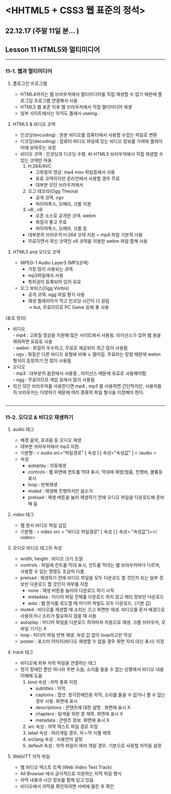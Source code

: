 # <HHTML5 + CSS3 웹 표준의 정석>

## 22.12.17 (주말 11일 분... )

## Lesson 11 HTML5와 멀티미디어
--------------------------------------
### 11-1. 웹과 멀티미디어
1. 플로그인 프로그램
    * HTML4까지는 웹 브라우저에서 멀티미디어를 직접 재생할 수 없기 때문에 플로그임 프로그램 연결해서 사용
    * HTML5 웹 표준 이후 웹 브라우저에서 직접 멀티미디어 재생
    * 일부 사이트에서는 아직도 플래시 useing..

2. HTML5 & 비디오 코덱 
    * 인코딩(encoding) : 원본 비디오를 컴퓨터에서 사용할 수있는 파일로 변환
    * 디코딩(decoding) : 컴퓨터 비디오 파일에 있는 비디오 정보를 가져와 플레이어에 보여주는 과정
    * 비디오 코덱 : 인코딩과 디코딩 수행. At HTML5 브라우저에서 직접 재생할 수 있는 코덱만 허용
        1. H.264/AVC
            - 고화질의 영상. mp4 mov 파일등에서 사용
            - 유료 코덱이지만 온라인에서 사용할 경우 무료
            - 대부분 모던 브라우저에서
        2. 오그 테오라(Ogg Theora)
            - 공개 코덱. ogv
            - 파이어폭스, 오페라, 크롬 지원
        3. v8 , v9
            - 오픈 소스로 공개한 코덱. webm
            - 화질이 좋고 무료
            - 파이어폭스, 오페라, 크롬 등
        + 대부분의 브라우저 H.264 코덱 지원 = mp4 파일 기본적 사용
        + 무료이면서 최신 코덱인 v9 코덱을 이용한 webm 파일 함께 사용

3. HTML5 and 오디오 코덱
    * MPEG-1 Audio Layer3 (MP3코덱)
        - 가장 많이 사용되는 코덱
        - mp3파일에서 사용
        - 특허권이 등록되어 있어 유료
    * 오그 보비스(Ogg Vorbis)
        - 공개 코덱. ogg 파일 형식 사용
        - 재생 플레이어가 적고 인코딩 시간이 더 걸림 <br> → but, 무료이므로 PC Game 등에 多 사용

(표로 정리) <table>
<ul>
    <li> 비디오 <br>
        - mp4 : 고화질 영상을 지원해 많은 사이트에서 사용됨. 라이선스가 있어 웹 용을 제외하면 유료로 사용 <br>
        - webm : 화질이 우수하고, 무료로 제공되어 최근 많이 사용됨 <br>
        - ogv : 화질은 다른 비디오 유형에 비해 ↓ 떨어짐. 무료라는 장점 때문에 webm 형식이 등장하기 전 많이 사용됨
    </li>
    <li> 오디오 <br>
        - mp3 : 대부분의 음원에서 사용중 , 라이선스 때문에 유료로 사용해야함. <br>
        - ogg : 무료이므로 게임 등에서 많이 사용됨 <br>
    </li>
    <li>최신 모던 브라우저를 사용한다면 mp4 , mp3 를 사용하면 간단하지만, 사용자들의 브라우저는 다양하기 때문에 여러 종류의 파일 형식을 지정해야 한다. </li>
</ul>
</table>

--------------------------------------
### 11-2. 오디오 & 비디오 재생하기
1. audio 태그
    * 배경 음악, 효과음 등 오디오 재생
    * 대부분 브라우저에서 mp3 지원.
    * 기본형 : < audio src="파일경로" [ 속성 ] [ 속성="속성값" ] < /audio >
    * 속성 <br>
        + autoplay : 자동재생
        + controls : 웹 화면에 컨트롤 막대 표시. 막대에 재생/멈춤, 진행바, 볼륭등 표시
        + loop : 반복재생
        + muted : 재생해 진행하지만 음소거
        + preload : 재생 버튼을 눌러 재생하기 전에 오디오 파일을 다운로드해 준비해 둠

2. video 태그
    * 웹 문서 비디오 파일 삽입
    * 기본형 : < video src = "비디오 파일경로" [ 속성 ] [ 속성= "속성값"]></ video>

3. 오디오 비디오 태그의 속성
    * width, height : 비디오 크기 조절
    * controls : 파일에 컨트롤 막대 표시, 컨트롤 막대는 웹 브라우저마다 다르며, 사용할 수 있는 명령도 조금씩 다름. 
    * preload : 재생하기 전에 비디오 파일을 모두 다운로드 할 것인지 또는 일부 정보만 다운로드 할 것인지 여부를 지정
        + none : 재생 버튼을 눌러야 다운로드 하기 시작
        + metadata : 미디어 파일 전체를 다운로드 하지 않고 메타 정보만 다운로드
        + auto : 웹 문서를 로드할 때 미디어 파일도 모두 다운로드. (기본 값)
    * muted : 비디오를 재생할 때 소리는 끄고 화면만 재생. 비디오를 문서 배경으로 사용하거나 소리가 필요하지 않을 때 사용
    * autoplay : 미디어 파일을 다운로드 하자마자 자동으로 재생. 크롬 브라우저, 모바일 기기는 X
    * loop : 미디어 파일 반복 재생. 속성 값 없이 loop라고만 작성
    * poster : 포스터 이미지(비디오 재생할 수 없을 경우 화면 자리 대신 표시) 지정

4. track 태그
    * 비디오에 외부 자막 파일을 연결하는 태그
    * 청각 장애인 뿐만 아니라 주변 소음, 소리를 들을 수 없는 상황에서 비디오 내용 이해에 도움
        1. kind 속성 : 자막 종류 지정
            - subtitles : 자막.
            - captoins : 캡션. 청각장애인용 자막, 소리를 들을 수 없거나 켤 수 없는 경우 사용. 화면에 표시
            - descriptions : 콘텐츠에 대한 설명 . 화면에 표시 X
            - chapters : 탐색을 위한 창 제목. 화면에 표시 X
            - metadata : 콘텐츠 정보. 화면에 표시 X
        2. src 속성 : 자막 텍스트 파일 경로 지정
        3. label 속성 :  여러개일 경우, 자ㅗ막 식별 제목
        4. srclang 속성 : 사용언어 설정
        5. default 속성 : 자막 파일이 여러 개일 경우. 기본으로 사용할 자막을 설정

5. WebVTT 자막 파일
    * 웹 비디오 텍스트 트랙 (Web Video Text Track)
    * All Browser 에서 공식적으로 지원하는 자막 파일 형식
    * 자막 내용과 시간 정보를 함께 담고 있음
    * 비디오에서 자막을 확인하려면 서버에 올린 후 확인
